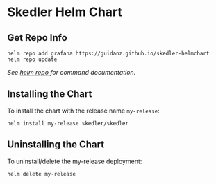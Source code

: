 # Skedler Helm Chart

## Get Repo Info

```console
helm repo add grafana https://guidanz.github.io/skedler-helmchart
helm repo update
```

_See [helm repo](https://helm.sh/docs/helm/helm_repo/) for command documentation._

## Installing the Chart

To install the chart with the release name `my-release`:

```console
helm install my-release skedler/skedler
```

## Uninstalling the Chart

To uninstall/delete the my-release deployment:

```console
helm delete my-release
```
